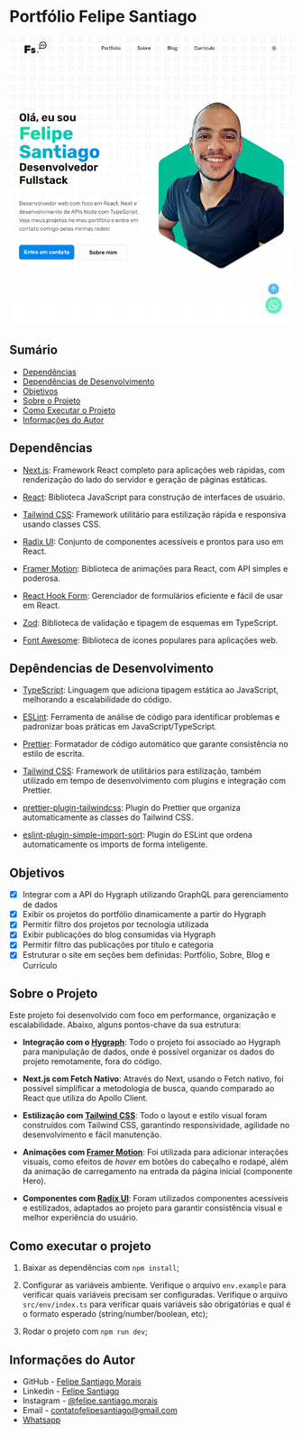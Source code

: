 # Portfólio Felipe Santiago

![banner](./src/assets/imgs/banner.png)

## Sumário

- [Dependências](#dependências)
- [Dependências de Desenvolvimento](#depêndencias-de-desenvolvimento)
- [Objetivos](#objetivos)
- [Sobre o Projeto](#sobre-o-projeto)
- [Como Executar o Projeto](#como-executar-o-projeto)
- [Informações do Autor](#informações-do-autor)

## Dependências

- [Next.js](https://nextjs.org/): Framework React completo para aplicações web rápidas, com renderização do lado do servidor e geração de páginas estáticas.

- [React](https://react.dev/): Biblioteca JavaScript para construção de interfaces de usuário.

- [Tailwind CSS](https://tailwindcss.com/): Framework utilitário para estilização rápida e responsiva usando classes CSS.

- [Radix UI](https://www.radix-ui.com/): Conjunto de componentes acessíveis e prontos para uso em React.

- [Framer Motion](https://www.framer.com/motion/): Biblioteca de animações para React, com API simples e poderosa.

- [React Hook Form](https://react-hook-form.com/): Gerenciador de formulários eficiente e fácil de usar em React.

- [Zod](https://zod.dev/): Biblioteca de validação e tipagem de esquemas em TypeScript.

- [Font Awesome](https://fontawesome.com/): Biblioteca de ícones populares para aplicações web.

## Depêndencias de Desenvolvimento

- [TypeScript](https://www.typescriptlang.org/): Linguagem que adiciona tipagem estática ao JavaScript, melhorando a escalabilidade do código.

- [ESLint](https://eslint.org/): Ferramenta de análise de código para identificar problemas e padronizar boas práticas em JavaScript/TypeScript.

- [Prettier](https://prettier.io/): Formatador de código automático que garante consistência no estilo de escrita.

- [Tailwind CSS](https://tailwindcss.com/): Framework de utilitários para estilização, também utilizado em tempo de desenvolvimento com plugins e integração com Prettier.

- [prettier-plugin-tailwindcss](https://github.com/tailwindlabs/prettier-plugin-tailwindcss): Plugin do Prettier que organiza automaticamente as classes do Tailwind CSS.

- [eslint-plugin-simple-import-sort](https://github.com/lydell/eslint-plugin-simple-import-sort): Plugin do ESLint que ordena automaticamente os imports de forma inteligente.

## Objetivos

- [x] Integrar com a API do Hygraph utilizando GraphQL para gerenciamento de dados
- [x] Exibir os projetos do portfólio dinamicamente a partir do Hygraph
- [x] Permitir filtro dos projetos por tecnologia utilizada
- [x] Exibir publicações do blog consumidas via Hygraph
- [x] Permitir filtro das publicações por título e categoria
- [x] Estruturar o site em seções bem definidas: Portfólio, Sobre, Blog e Currículo

## Sobre o Projeto

Este projeto foi desenvolvido com foco em performance, organização e escalabilidade. Abaixo, alguns pontos-chave da sua estrutura:

- **Integração com o [Hygraph](https://hygraph.com/)**: Todo o projeto foi associado ao Hygraph para manipulação de dados, onde é possível organizar os dados do projeto remotamente, fora do código.

- **Next.js com Fetch Nativo**: Através do Next, usando o Fetch nativo, foi possível simplificar a metodologia de busca, quando comparado ao React que utiliza do Apollo Client.

- **Estilização com [Tailwind CSS](https://tailwindcss.com/)**: Todo o layout e estilo visual foram construídos com Tailwind CSS, garantindo responsividade, agilidade no desenvolvimento e fácil manutenção.

- **Animações com [Framer Motion](https://www.framer.com/motion/)**: Foi utilizada para adicionar interações visuais, como efeitos de _hover_ em botões do cabeçalho e rodapé, além da animação de carregamento na entrada da página inicial (componente Hero).

- **Componentes com [Radix UI](https://www.radix-ui.com/)**: Foram utilizados componentes acessíveis e estilizados, adaptados ao projeto para garantir consistência visual e melhor experiência do usuário.

## Como executar o projeto

1. Baixar as dependências com `npm install`;

2. Configurar as variáveis ambiente. Verifique o arquivo `env.example` para verificar quais variáveis precisam ser configuradas. Verifique o arquivo `src/env/index.ts` para verificar quais variáveis são obrigatórias e qual é o formato esperado (string/number/boolean, etc);

3. Rodar o projeto com `npm run dev`;

## Informações do Autor

- GitHub - [Felipe Santiago Morais](https://github.com/SantiagoMorais)
- Linkedin - [Felipe Santiago](https://www.linkedin.com/in/felipe-santiago-873025288/)
- Instagram - [@felipe.santiago.morais](https://www.instagram.com/felipe.santiago.morais)
- Email - <a href="mailto:contatofelipesantiago@gmail.com" target="blank">contatofelipesantiago@gmail.com</a>
- <a href="https://api.whatsapp.com/send?phone=5531996951033&text=Hi%2C%20Felipe%21%20I%20got%20your%20contact%20from%20your%20github.">Whatsapp</a>
